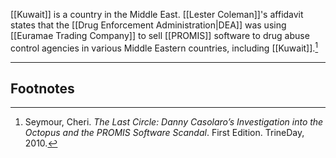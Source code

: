 [[Kuwait]] is a country in the Middle East. [[Lester Coleman]]'s affidavit states that the [[Drug Enforcement Administration|DEA]] was using [[Euramae Trading Company]] to sell [[PROMIS]] software to drug abuse control agencies in various Middle Eastern countries, including [[Kuwait]].[^1]

---
## Footnotes

[^1]: Seymour, Cheri. *The Last Circle: Danny Casolaro’s Investigation into the Octopus and the PROMIS Software Scandal*. First Edition. TrineDay, 2010.